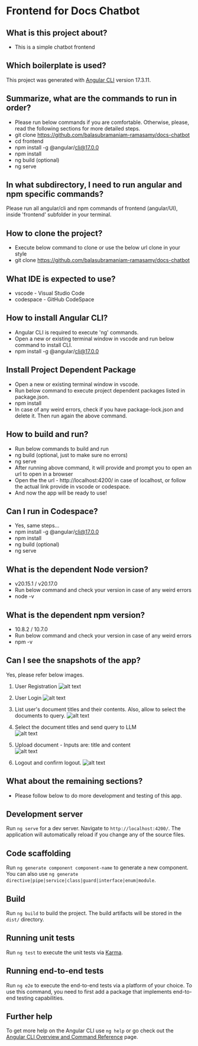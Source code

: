 # Frontend for Docs Chatbot

## What is this project about?
* This is a simple chatbot frontend

## Which boilerplate is used?
This project was generated with [Angular CLI](https://github.com/angular/angular-cli) version 17.3.11.

## Summarize, what are the commands to run in order?
* Please run below commands if you are comfortable. Otherwise, please, read the following sections for more detailed steps.
* git clone https://github.com/balasubramaniam-ramasamy/docs-chatbot
* cd frontend
* npm install -g @angular/cli@17.0.0
* npm install
* ng build (optional)
* ng serve

## In what subdirectory, I need to run angular and npm specific commands?
Please run all angular/cli and npm commands of frontend (angular/UI), inside 'frontend' subfolder in your terminal.

## How to clone the project?
* Execute below command to clone or use the below url clone in your style
* git clone https://github.com/balasubramaniam-ramasamy/docs-chatbot

## What IDE is expected to use?
* vscode - Visual Studio Code
* codespace - GitHub CodeSpace

## How to install Angular CLI?
* Angular CLI is required to execute 'ng' commands. 
* Open a new or existing terminal window in vscode and run below command to install CLI.
* npm install -g @angular/cli@17.0.0

## Install Project Dependent Package
* Open a new or existing terminal window in vscode.
* Run below command to execute project dependent packages listed in package.json.
* npm install
* In case of any weird errors, check if you have package-lock.json and delete it. Then run again the above command.

## How to build and run?
* Run below commands to build and run
* ng build (optional, just to make sure no errors)
* ng serve
* After running above command, it will provide and prompt you to open an url to open in a browser
* Open the the url - http://localhost:4200/ in case of localhost, or follow the actual link provide in vscode or codespace.
* And now the app will be ready to use!

## Can I run in Codespace?
* Yes, same steps...
* npm install -g @angular/cli@17.0.0
* npm install
* ng build (optional)
* ng serve

## What is the dependent Node version?
* v20.15.1 / v20.17.0
* Run below command and check your version in case of any weird errors
* node -v

## What is the dependent npm version?
* 10.8.2 / 10.7.0
* Run below command and check your version in case of any weird errors
* npm -v

## Can I see the snapshots of the app?
Yes, please refer below images.
1. User Registration
![alt text](snapshots/a-regiser.png)

2. User Login
![alt text](snapshots/b-login.png)

3. List user's document titles and their contents. Also, allow to select the documents to query.
![alt text](snapshots/c-get-select-documents.png)

4. Select the document titles and send query to LLM  
![alt text](snapshots/d-query-select-documents.png)

5. Upload document - Inputs are: title and content  
![alt text](snapshots/e-upload-document.png)

6. Logout and confirm logout. 
![alt text](snapshots/f-confirm-logout.png)

## What about the remaining sections?
* Please follow below to do more development and testing of this app.

## Development server

Run `ng serve` for a dev server. Navigate to `http://localhost:4200/`. The application will automatically reload if you change any of the source files.

## Code scaffolding

Run `ng generate component component-name` to generate a new component. You can also use `ng generate directive|pipe|service|class|guard|interface|enum|module`.

## Build

Run `ng build` to build the project. The build artifacts will be stored in the `dist/` directory.

## Running unit tests

Run `ng test` to execute the unit tests via [Karma](https://karma-runner.github.io).

## Running end-to-end tests

Run `ng e2e` to execute the end-to-end tests via a platform of your choice. To use this command, you need to first add a package that implements end-to-end testing capabilities.

## Further help

To get more help on the Angular CLI use `ng help` or go check out the [Angular CLI Overview and Command Reference](https://angular.io/cli) page.
